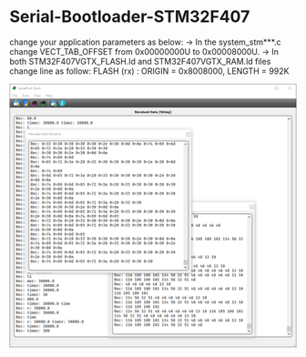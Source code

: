 # Serial-Bootloader-STM32F407
change your application parameters as below:  -> In the system_stm***.c change VECT_TAB_OFFSET from 0x00000000U to 0x00008000U.  -> In both STM32F407VGTX_FLASH.ld and STM32F407VGTX_RAM.ld files change line as follow:  FLASH    (rx)    : ORIGIN = 0x8008000,   LENGTH = 992K

![img](https://github.com/MahmoodShabanifard/MyApplications/blob/main/im5.png)
